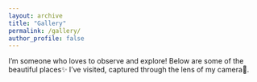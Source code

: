 ```yaml
---
layout: archive
title: "Gallery"
permalink: /gallery/
author_profile: false
---
```

I’m someone who loves to observe and explore! Below are some of the beautiful places✨ I’ve visited, captured through the lens of my camera📸.
